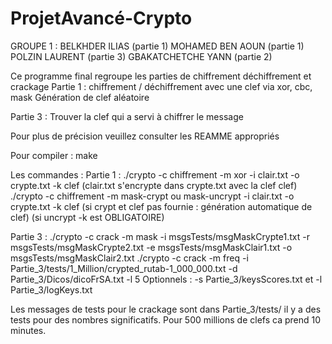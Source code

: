 # ProjetAvancé-Crypto
GROUPE 1 : 
BELKHDER ILIAS (partie 1)
MOHAMED BEN AOUN (partie 1)
POLZIN LAURENT (partie 3)
GBAKATCHETCHE YANN (partie 2)


Ce programme final regroupe les parties de chiffrement déchiffrement et crackage
Partie 1 : chiffrement / déchiffrement avec une clef via xor, cbc, mask
        Génération de clef aléatoire

Partie 3 : Trouver la clef qui a servi à chiffrer le message

Pour plus de précision veuillez consulter les REAMME appropriés

Pour compiler : make

Les commandes : 
Partie 1 :
./crypto -c chiffrement -m xor -i clair.txt -o crypte.txt -k clef (clair.txt s'encrypte dans crypte.txt avec la clef clef)
./crypto -c chiffrement -m mask-crypt ou mask-uncrypt -i clair.txt -o crypte.txt -k clef (si crypt et clef pas fournie : génération automatique de clef)
    (si uncrypt -k est OBLIGATOIRE)

Partie 3 :
./crypto -c crack -m mask -i msgsTests/msgMaskCrypte1.txt -r msgsTests/msgMaskCrypte2.txt -e msgsTests/msgMaskClair1.txt -o msgsTests/msgMaskClair2.txt
./crypto -c crack -m freq -i Partie_3/tests/1_Million/crypted_rutab-1_000_000.txt -d Partie_3/Dicos/dicoFrSA.txt -l 5
    Optionnels : -s Partie_3/keysScores.txt et -l Partie_3/logKeys.txt

Les messages de tests pour le crackage sont dans Partie_3/tests/
il y a des tests pour des nombres significatifs.
Pour 500 millions de clefs ca prend 10 minutes.

